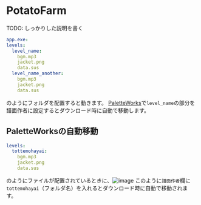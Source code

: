 # PotatoFarm
TODO: しっかりした説明を書く
```yml
app.exe:
levels:
  level_name:
    bgm.mp3
    jacket.png
    data.sus
  level_name_another:
    bgm.mp3
    jacket.png
    data.sus
```
のようにフォルダを配置すると動きます。
[PaletteWorks](https://paletteworks.mkpo.li)で`level_name`の部分を譜面作者に設定するとダウンロード時に自動で移動します。

## PaletteWorksの自動移動
```yml
levels:
  tottemohayai:
    bgm.mp3
    jacket.png
    data.sus
```
のようにファイルが配置されているときに、![image](https://user-images.githubusercontent.com/59691627/152070495-c9c691e7-5a86-4da7-a62f-3a6f67066000.png)
このように`譜面作者`欄に`tottemohayai`（フォルダ名）を入れるとダウンロード時に自動で移動されます。
